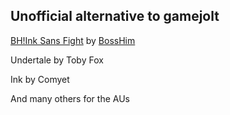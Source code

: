 Unofficial alternative to gamejolt
---

[BH!Ink Sans Fight](https://gamejolt.com/games/bh-Ink/922021) by [BossHim](https://gamejolt.com/@BossHim)

Undertale by Toby Fox

Ink by Comyet

And many others for the AUs